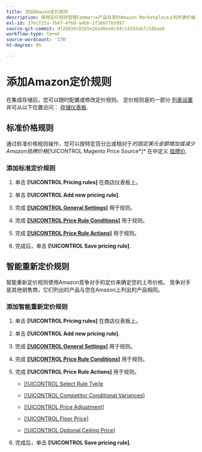 ```yaml
---
title: 添加Amazon定价规则
description: 使用定价规则管理Commerce产品目录的Amazon Marketplace上的列表价格。
exl-id: 37ecf25a-7b47-4f6d-a4bb-2f306f7b5997
source-git-commit: df26834c81b5e26ad0ea8c94c14292eb7c24bae8
workflow-type: tm+mt
source-wordcount: '178'
ht-degree: 0%

---
```


# 添加Amazon定价规则

在集成存储后，您可以随时配置或修改定价规则。 定价规则是的一部分 [列表设置](./listing-settings.md) 并可从以下位置访问： [存储仪表板](./amazon-store-dashboard.md).

## 标准价格规则

通过标准价格规则操作，您可以按特定百分比或相对于*的固定美元金额增加或减少Amazon挂牌价格&#x200B;*[!UICONTROL Magento Price Source*]* 在中定义 [挂牌价](./listing-price.md).

### 添加标准定价规则

1. 单击 **[!UICONTROL Pricing rules]** 在商店仪表板上。

1. 单击 **[!UICONTROL Add new pricing rule]**.

1. 完成 **[[!UICONTROL General Settings]](./pricing-rule-general-settings.md)** 用于规则。

1. 完成 **[[!UICONTROL Price Rule Conditions]](./pricing-rule-conditions.md)** 用于规则。

1. 完成 **[[!UICONTROL Price Rule Actions]](./standard-price-rules.md)** 用于规则。

1. 完成后，单击 **[!UICONTROL Save pricing rule]**.

## 智能重新定价规则

智能重新定价规则使用Amazon竞争对手的定价来确定您的上市价格。 竞争对手是其他销售商，它们列出的产品与您在Amazon上列出的产品相同。

### 添加智能重新定价规则

1. 单击 **[!UICONTROL Pricing rules]** 在商店仪表板上。

1. 单击 **[!UICONTROL Add new pricing rule]**.

1. 完成 **[[!UICONTROL General Settings]](./pricing-rule-general-settings.md)** 用于规则。

1. 完成 **[[!UICONTROL Price Rule Conditions]](./pricing-rule-conditions.md)** 用于规则。

1. 完成 **[!UICONTROL Price Rule Actions]** 用于规则。

   - [[!UICONTROL Select Rule Typ]e](./intelligent-repricing-rules.md)

   - [[!UICONTROL Competitor Conditional Variances]](./competitor-conditional-variances.md)

   - [[!UICONTROL Price Adjustment]](./price-adjustment.md)

   - [[!UICONTROL Floor Price]](./floor-price.md)

   - [[!UICONTROL Optional Ceiling Price]](./optional-ceiling-price.md)

1. 完成后，单击 **[!UICONTROL Save pricing rule]**.
